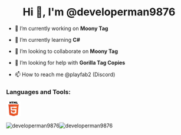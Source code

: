 <h1 align="center">Hi 👋, I'm @developerman9876</h1>

- 🔭 I’m currently working on **Moony Tag**

- 🌱 I’m currently learning **C#**

- 👯 I’m looking to collaborate on **Moony Tag**

- 🤝 I’m looking for help with **Gorilla Tag Copies**

- 📫 How to reach me @playfab2 (Discord)


<p align="left">
</p>



<h3 align="left">Languages and Tools:</h3>
<p align="left"> <a href="https://www.w3.org/html/" target="_blank" rel="noreferrer"> <img src="https://raw.githubusercontent.com/devicons/devicon/master/icons/html5/html5-original-wordmark.svg" alt="html5" width="40" height="40"/> </a> </p>

<p><img align="left" src="https://github-readme-stats.vercel.app/api/top-langs?username=developerman9876&show_icons=true&locale=en&layout=compact" alt="developerman9876" /></p>

<p>&nbsp;<img align="left" src="https://github-readme-stats.vercel.app/api?username=developerman9876&show_icons=true&locale=en" alt="developerman9876" /></p>
